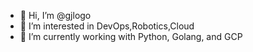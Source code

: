 - 👋 Hi, I’m @gjlogo
- 👀 I’m interested in DevOps,Robotics,Cloud
- 🌱 I’m currently working with Python, Golang, and GCP

<!---
gjlogo/gjlogo is a ✨ special ✨ repository because its `README.md` (this file) appears on your GitHub profile.
You can click the Preview link to take a look at your changes.
--->
